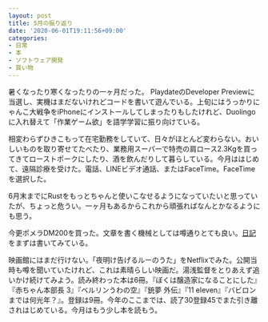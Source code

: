 ```yaml
---
layout: post
title: 5月の振り返り
date: '2020-06-01T19:11:56+09:00'
categories:
- 日常
- 本
- ソフトウェア開発
- 買い物
---
```


暑くなったり寒くなったりの一ヶ月だった。
PlaydateのDeveloper Previewに当選し、実機はまだないけれどコードを書いて遊んでいる。上旬にはうっかりにゃんこ大戦争をiPhoneにインストールしてしまったりもしたけれど、Duolingoに入れ替えて「作業ゲーム欲」を語学学習に振り向けている。

相変わらずひきこもって在宅勤務をしていて、日々がほとんど変わらない。おいしいものを取り寄せてたべたり、業務用スーパーで特売の肩ロース2.3Kgを買ってきてローストポークにしたり、酒を飲んだりして暮らしている。今月ははじめて、遠隔診療を受けた。電話、LINEビデオ通話、またはFaceTime。FaceTimeを選択した。

6月末までにRustをもっとちゃんと使いこなせるようになっていたいと思っていたが、ちょっと危うい。一ヶ月もあるからこれから頑張ればなんとかなるようにも思う。

今更ポメラDM200を買った。文章を書く機械としては噂通りとても良い。[日記](/blog/category/diary/)をまずは書いてみている。

映画館にはまだ行けない。「夜明け告げるルーのうた」をNetflixでみた。公開当時も噂を聞いていたけれど、これは素晴らしい映画だ。湯浅監督をとりあえず追いかけ続けてみよう。読み終わった本は6冊。『ぼくは醸造家になることにした』『赤ちゃん本部長 3』『ベルリンうわの空』『銃夢 外伝』『11 eleven』『バビロンまでは何光年？』。登録は9冊。今年のここまでは、読了30登録45でまた引き離されはじめている。今月はもう少し本を読もう。
